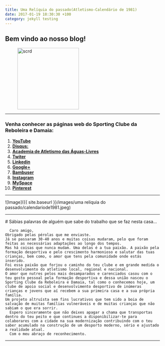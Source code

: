 ```yaml
---
title: Uma Relíquia do passado(Atletismo-Calendário de 1981)
date: 2017-01-19 18:30:30 +100
category: jekyll testing
---
```



## Bem vindo ao nosso blog!

<figure>
	<img src="{{ '/images/scrd.png' | prepend: site.baseurl }}" alt="scrd" width="200px" height="200px">

</figure>

<hr/>

### Venha conhecer as páginas web do Sporting Clube da Reboleira e Damaia:

 1. <a href="https://www.youtube.com/channel/UCtQQHhFjdPeA0DDobSeydWg" target="_blank"> **YouTube**</a>
 2. <a href="https://disqus.com/home/forum/sportingcred/" target="_blank"> **Disqus:**</a>
 3. <a href="https://screboleiradamaia.wixsite.com/sportingcrd/academia" target="_blank"> **Academia de Atletismo das Águas-Livres**</a>
 4. <a href="https://twitter.com/sporting_crd" target="_blank"> **Twiter**</a>       
 5. <a href="https://www.linkedin.com/in/jos%C3%A9-marques-331993138/" target="_blank"> **Linkedin**</a>
 6. <a href="https://plus.google.com/u/0/113308389834614028018" target="_blank"> **Google+**</a>
 7. <a href="http://bambuser.com/channel/SportingCRD" target="_blank"> **Bambuser**</a>
 8. <a href="https://www.instagram.com/scrddevsport/" target="_blank"> **Instagram**</a>
 9. <a href="https://myspace.com/sportingcrd" target="_blank"> **MySpace**</a>
 10. <a href="https://www.pinterest.pt/scrddesporto/" target="_blank"> **Pinterest**</a>
 
<hr/>
![Image]({{ site.baseurl }}/images/uma reliquia do passado/calendariode1981.jpeg)

<hr/>
# Sábias palavras de alguém que sabe do trabalho que se faz nesta casa...

      Caro amigo,
    Obrigado pelas pérolas que me enviaste.
    Já se passaram 30-40 anos e muitas coisas mudaram, pelo que foram feitas as necessárias adaptações ao longo dos tempos.
    Mas há coisas que nunca mudam. Uma delas é a tua paixão. A paixão pela formação desportiva e pelo crescimento harmonioso e salutar das tuas    crianças, bem como, o amor que tens pela comunidade onde estás inserido.
    Foi essa paixão que forjou o caminho do teu clube e em grande medida o desenvolvimento do atletismo local, regional e nacional.
  	O amor que nutres pelos mais desamparados e carenciados casou com o teu gosto pessoal pela formação desportiva e dessa união nasceu o Sporting Clube da Reboleira e Damaia, tal como o conhecemos hoje, um clube de apoio social e desenvolvimento desportivo de inúmeras crianças e jovens que aí recebem a sua primeira casa e a sua própria família.
  	Um projeto altruísta sem fins lucrativos que tem sido a boia de salvação de muitas famílias vulneráveis e de muitas crianças que não sabiam o que era sorrir.
	  Espero sinceramente que não deixes apagar a chama que transportas dentro do teu peito e que continues a disponibilizar-te para colaborares com a cidade na sua modernização contribuindo com o teu saber acumulado na construção de um desporto moderno, sério e ajustado a realidade atual.
	  Com o meu abraço de reconhecimento.

<hr/>
